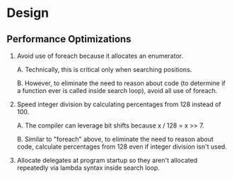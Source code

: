 # Design

## Performance Optimizations

1. Avoid use of foreach because it allocates an enumerator.

   A. Technically, this is critical only when searching positions.

   B. However, to eliminate the need to reason about code (to determine if a function ever is called inside search loop), avoid all use of foreach.

2. Speed integer division by calculating percentages from 128 instead of 100.

   A. The compiler can leverage bit shifts because x / 128 = x >> 7.

   B. Similar to "foreach" above, to eliminate the need to reason about code, calculate percentages from 128 even if integer division isn't used.

3. Allocate delegates at program startup so they aren't allocated repeatedly via lambda syntax inside search loop.
